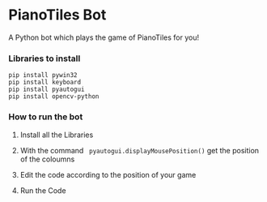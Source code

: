 # PianoTiles Bot
A Python bot which plays the game of PianoTiles for you!

### Libraries to install
```
pip install pywin32
pip install keyboard
pip install pyautogui
pip install opencv-python
```
### How to run the bot

1. Install all the Libraries
2. With the command ``` pyautogui.displayMousePosition()``` get the position of the coloumns

3. Edit the code according to the position of your game
4. Run the Code

